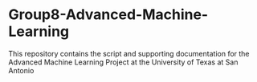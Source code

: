 # Group8-Advanced-Machine-Learning
This repository contains the script and supporting documentation for the Advanced Machine Learning Project at the University of Texas at San Antonio
